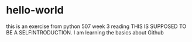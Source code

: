 # hello-world
this is an exercise from python 507 week 3 reading
THIS IS SUPPOSED TO BE A SELFINTRODUCTION. I am learning the basics about Github
